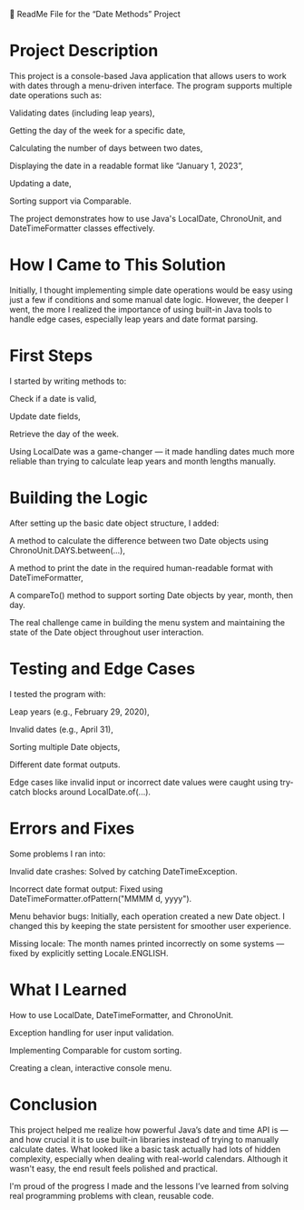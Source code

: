 📄 ReadMe File for the “Date Methods” Project

# Project Description

This project is a console-based Java application that allows users to work with dates through a menu-driven interface. The program supports multiple date operations such as:

Validating dates (including leap years),

Getting the day of the week for a specific date,

Calculating the number of days between two dates,

Displaying the date in a readable format like “January 1, 2023”,

Updating a date,

Sorting support via Comparable<Date>.

The project demonstrates how to use Java's LocalDate, ChronoUnit, and DateTimeFormatter classes effectively.

# How I Came to This Solution

Initially, I thought implementing simple date operations would be easy using just a few if conditions and some manual date logic. However, the deeper I went, the more I realized the importance of using built-in Java tools to handle edge cases, especially leap years and date format parsing.

# First Steps

I started by writing methods to:

Check if a date is valid,

Update date fields,

Retrieve the day of the week.

Using LocalDate was a game-changer — it made handling dates much more reliable than trying to calculate leap years and month lengths manually.

# Building the Logic

After setting up the basic date object structure, I added:

A method to calculate the difference between two Date objects using ChronoUnit.DAYS.between(...),

A method to print the date in the required human-readable format with DateTimeFormatter,

A compareTo() method to support sorting Date objects by year, month, then day.

The real challenge came in building the menu system and maintaining the state of the Date object throughout user interaction.

# Testing and Edge Cases

I tested the program with:

Leap years (e.g., February 29, 2020),

Invalid dates (e.g., April 31),

Sorting multiple Date objects,

Different date format outputs.

Edge cases like invalid input or incorrect date values were caught using try-catch blocks around LocalDate.of(...).

# Errors and Fixes

Some problems I ran into:

Invalid date crashes: Solved by catching DateTimeException.

Incorrect date format output: Fixed using DateTimeFormatter.ofPattern("MMMM d, yyyy").

Menu behavior bugs: Initially, each operation created a new Date object. I changed this by keeping the state persistent for smoother user experience.

Missing locale: The month names printed incorrectly on some systems — fixed by explicitly setting Locale.ENGLISH.

# What I Learned

How to use LocalDate, DateTimeFormatter, and ChronoUnit.

Exception handling for user input validation.

Implementing Comparable<T> for custom sorting.

Creating a clean, interactive console menu.

# Conclusion

This project helped me realize how powerful Java’s date and time API is — and how crucial it is to use built-in libraries instead of trying to manually calculate dates. What looked like a basic task actually had lots of hidden complexity, especially when dealing with real-world calendars. Although it wasn't easy, the end result feels polished and practical.

I'm proud of the progress I made and the lessons I’ve learned from solving real programming problems with clean, reusable code.